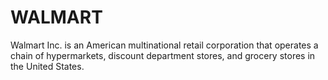 # WALMART
Walmart Inc. is an American multinational retail corporation that operates a chain of hypermarkets, discount department stores, and grocery stores in the United States.
